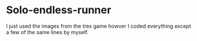 # Solo-endless-runner
I just used the images from the trex game howver I coded everything except a few of the same lines by myself.
